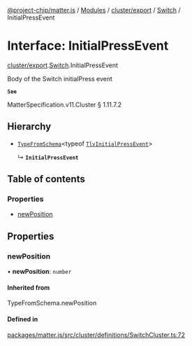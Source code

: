 [@project-chip/matter.js](../README.md) / [Modules](../modules.md) / [cluster/export](../modules/cluster_export.md) / [Switch](../modules/cluster_export.Switch.md) / InitialPressEvent

# Interface: InitialPressEvent

[cluster/export](../modules/cluster_export.md).[Switch](../modules/cluster_export.Switch.md).InitialPressEvent

Body of the Switch initialPress event

**`See`**

MatterSpecification.v11.Cluster § 1.11.7.2

## Hierarchy

- [`TypeFromSchema`](../modules/tlv_export.md#typefromschema)\<typeof [`TlvInitialPressEvent`](../modules/cluster_export.Switch.md#tlvinitialpressevent)\>

  ↳ **`InitialPressEvent`**

## Table of contents

### Properties

- [newPosition](cluster_export.Switch.InitialPressEvent.md#newposition)

## Properties

### newPosition

• **newPosition**: `number`

#### Inherited from

TypeFromSchema.newPosition

#### Defined in

[packages/matter.js/src/cluster/definitions/SwitchCluster.ts:72](https://github.com/project-chip/matter.js/blob/5f71eedebdb9fa54338bde320c311bb359b7455d/packages/matter.js/src/cluster/definitions/SwitchCluster.ts#L72)
